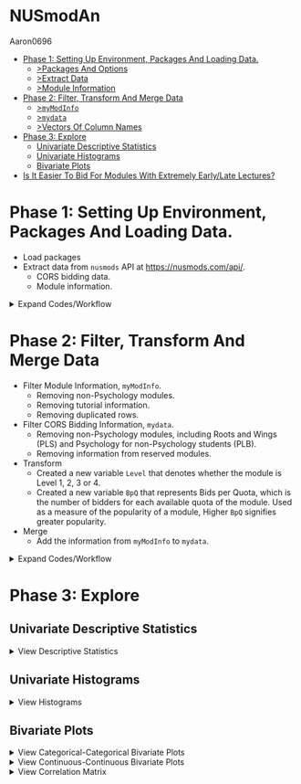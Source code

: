 NUSmodAn
================
Aaron0696

  - [Phase 1: Setting Up Environment, Packages And Loading
    Data.](#phase-1-setting-up-environment-packages-and-loading-data.)
      - [\>Packages And Options](#packages-and-options)
      - [\>Extract Data](#extract-data)
      - [\>Module Information](#module-information)
  - [Phase 2: Filter, Transform And Merge
    Data](#phase-2-filter-transform-and-merge-data)
      - [\>`myModInfo`](#mymodinfo)
      - [\>`mydata`](#mydata)
      - [\>Vectors Of Column Names](#vectors-of-column-names)
  - [Phase 3: Explore](#phase-3-explore)
      - [Univariate Descriptive
        Statistics](#univariate-descriptive-statistics)
      - [Univariate Histograms](#univariate-histograms)
      - [Bivariate Plots](#bivariate-plots)
  - [Is It Easier To Bid For Modules With Extremely Early/Late
    Lectures?](#is-it-easier-to-bid-for-modules-with-extremely-earlylate-lectures)

# Phase 1: Setting Up Environment, Packages And Loading Data.

  - Load packages
  - Extract data from `nusmods` API at <https://nusmods.com/api/>.
      - CORS bidding data.
      - Module information.

<details>

<summary>Expand Codes/Workflow</summary>

## \>Packages And Options

``` r
# rmarkdown::render(input = "NUSmodAn.Rmd",
#                   output_format = "github_document",
#                   output_file = "README.md")
library(semTools)
library(ggplot2)
library(rjson)
library(stringr)
library(DT)
library(psych)
library(corrplot)
library(dplyr)
options(width = 999)
```

## \>Extract Data

### \>\>Bidding Data From `nusmods`

``` r
# load bidding data
# calculate loading times
before <- Sys.time()
# read data directly from URL
myjson <- fromJSON(file = url("https://api.nusmods.com/corsBiddingStatsRaw.json"))
# create empty dataframe which will act as a container to be populated with data
mydata <- data.frame()
# for each element in the myjson list, append it to mydata
for(r in 1:length(myjson))
{
  if(myjson[[r]]$Semester == 1 | myjson[[r]]$Semester == 2)
  {
    mydata <- rbind(mydata, myjson[[r]])
  }
  myjson[[r]] <- NA
}
# calculate loading time
after <- Sys.time()
after - before
# remove myjson to free up some RAM
rm(myjson)
# peek at the data
head(mydata)
tail(mydata)
# data struct
str(mydata)
# save
saveRDS(mydata, file = "mydata.RDS")
```

### \>\>Load `mydata.RDS`

``` r
mydata <- readRDS("mydata.RDS")
```

## \>Module Information

``` r
myjson <- fromJSON(file = url("https://nusmods.com/api/moduleTimetableDeltaRaw.json"))
# create empty dataframe which will act as a container to be populated with data
myModInfo <- data.frame()
# for each element in the myjson list, append it to mydata
for(r in 1:length(myjson))
{
  if(myjson[[r]]$Semester == 1 | myjson[[r]]$Semester == 2)
  {
    myModInfo <- rbind(myModInfo, myjson[[r]])
  }
  myjson[[r]] <- NA
}

# save
saveRDS(myModInfo, file = "myModInfo.RDS")
```

### \>\>Load `myModInfo.RDS`

``` r
myModInfo <- readRDS("myModInfo.RDS")
```

</details>

# Phase 2: Filter, Transform And Merge Data

  - Filter Module Information, `myModInfo`.
      - Removing non-Psychology modules.
      - Removing tutorial information.
      - Removing duplicated rows.
  - Filter CORS Bidding Information, `mydata`.
      - Removing non-Psychology modules, including Roots and Wings (PLS)
        and Psychology for non-Psychology students (PLB).
      - Removing information from reserved modules.
  - Transform
      - Created a new variable `Level` that denotes whether the module
        is Level 1, 2, 3 or 4.
      - Created a new variable `BpQ` that represents Bids per Quota,
        which is the number of bidders for each available quota of the
        module. Used as a measure of the popularity of a module, Higher
        `BpQ` signifies greater popularity.
  - Merge
      - Add the information from `myModInfo` to `mydata`.

<details>

<summary>Expand Codes/Workflow</summary>

## \>`myModInfo`

### \>\>Filter

``` r
# only keep the Psychology modules information
myModInfo <- subset(myModInfo,
                     str_detect(myModInfo$ModuleCode, "^PL"))
# remove information about tutorials
myModInfo <- subset(myModInfo,
                    myModInfo$LessonType != "TUTORIAL")
# only keep these columns
myModInfo <- myModInfo[,grep("ModuleCode|DayText|StartTime|Semester|AcadYear", names(myModInfo))]
# remove duplicated rows based on columns of ModuleCode, Acadyear and Semester
myModInfo <- distinct(myModInfo, 
                      ModuleCode, AcadYear, Semester, StartTime, DayText)
```

## \>`mydata`

### \>\>Filter

``` r
# remove non-psychology modules
mydata <- subset(mydata,
                 # only keep rows where module code begins with PL
                 str_detect(mydata$ModuleCode, "^PL"))
# remove core psychology modules, they are PL323[2 to 6], PL1101E, PL2131, PL2132.
# also remove Roots and Wings (PLS8001) and psychology for non-psych students (PLB1201)
mydata <- subset(mydata,
                 !str_detect(mydata$ModuleCode, "PLS|PLB"))

# remove the rounds where it was reserved
mydata <- subset(mydata,
                     !str_detect(mydata$StudentAcctType, "Reserved"))

# remove unneeded columns
mydata <- mydata[, -grep("Group|Faculty", names(mydata))]
```

### \>\>Transform And Merge

``` r
# create new column that indicates the level of the module, based on their module code
mydata$Level <- ifelse(str_detect(mydata$ModuleCode, "1[0-9][0-9][0-9]"), "Level 1",
                       ifelse(str_detect(mydata$ModuleCode, "2[0-9][0-9][0-9]"), "Level 2",
                              ifelse(str_detect(mydata$ModuleCode, "3[0-9][0-9][0-9]"), "Level 3",
                                     ifelse(str_detect(mydata$ModuleCode, "4[0-9][0-9][0-9]"), "Level 4", 
                                            "Graduate Module"))))
# crosstabs to doublecheck
# xtabs( ~ ModuleCode + Level, 
#        data = mydata, subset = NULL)

# create new column Bids Per Quota (BpQ)
mydata$BpQ <- as.numeric(mydata$Bidders)/as.numeric(mydata$Quota)
```

``` r
mydata <- merge(x = mydata, 
                 # exclude the columns of AcadYear and Semester as duplicate column messes up the function
                 y = myModInfo,
                 by = c("ModuleCode", "AcadYear", "Semester"),
                 all.x = TRUE,
                 all.y = FALSE)
```

``` r
# transform these columns to numeric
for(r in c("Quota", "Bidders", "LowestBid", "LowestSuccessfulBid", "HighestBid", "StartTime"))
{
  mydata[,grep(r, names(mydata))] <- as.numeric(mydata[,grep(r, names(mydata))])
}
# transform these columns to factors
for(r in c("AcadYear", "Semester", "ModuleCode", "Round", "Level", "StudentAcctType", "DayText"))
{
  mydata[,grep(r, names(mydata))] <- factor(mydata[,grep(r, names(mydata))])
}
```

## \>Vectors Of Column Names

``` r
# create vector of the column names which are factors
facnames <- names(select_if(mydata, is.factor))
# factor names without ModuleCode and StudentAcctType
facnames.mod <- facnames[-grep("ModuleCode|StudentAcctType", facnames)]
# create vector of the column names which are numeric
numnames <- names(select_if(mydata, is.numeric))
# numeric names without StartTime
numnames.time <- names(select_if(mydata, is.numeric))[-grep("StartTime", numnames)]
```

</details>

# Phase 3: Explore

## Univariate Descriptive Statistics

<details>

<summary>View Descriptive Statistics</summary>

``` r
describe(mydata)
```

    ##                     vars    n    mean     sd median trimmed    mad min  max range  skew kurtosis    se
    ## ModuleCode*            1 2878   29.62  26.81   20.0   26.72  25.20   1   91    90  0.67    -0.86  0.50
    ## AcadYear*              2 2878    4.07   2.17    4.0    3.98   2.97   1    8     7  0.20    -1.02  0.04
    ## Semester*              3 2878    1.45   0.50    1.0    1.44   0.00   1    2     1  0.21    -1.96  0.01
    ## Round*                 4 2878    3.70   2.04    4.0    3.63   2.97   1    7     6  0.07    -1.31  0.04
    ## Quota                  5 2878   25.09  37.15   14.0   17.81  16.31   1  430   429  4.84    37.01  0.69
    ## Bidders                6 2878   12.38  29.96    3.0    5.59   4.45   0  491   491  6.07    55.39  0.56
    ## LowestBid              7 2878   69.39 210.44    1.0   15.32   1.48   0 2430  2430  5.06    33.59  3.92
    ## LowestSuccessfulBid    8 2878  250.96 512.02    1.0  122.01   1.48   0 3459  3459  2.41     6.07  9.54
    ## HighestBid             9 2878  718.06 862.57  350.0  578.00 518.91   0 4801  4801  1.18     0.76 16.08
    ## StudentAcctType*      10 2878    4.36   1.71    5.0    4.45   1.48   1    7     6 -0.51    -0.38  0.03
    ## Level*                11 2878    3.07   0.82    3.0    3.19   0.00   1    4     3 -1.00     0.93  0.02
    ## BpQ                   12 2878    1.02   1.77    0.3    0.61   0.44   0   18    18  3.45    15.81  0.03
    ## StartTime             13  654 1336.39 264.01 1400.0 1341.22 296.52 800 1800  1000 -0.19    -0.71 10.32
    ## DayText*              14  654    3.15   1.36    3.0    3.19   1.48   1    5     4 -0.13    -1.18  0.05

``` r
summary(mydata)
```

    ##    ModuleCode        AcadYear   Semester Round        Quota           Bidders         LowestBid       LowestSuccessfulBid   HighestBid                                        StudentAcctType     Level           BpQ             StartTime         DayText    
    ##  PL1101E: 230   2011/2012:460   1:1587   1A:640   Min.   :  1.00   Min.   :  0.00   Min.   :   0.00   Min.   :   0        Min.   :   0.0   New Students [P]                           : 319   Level 1: 230   Min.   : 0.00000   Min.   : 800   Friday   : 102  
    ##  PL3232 : 134   2013/2014:449   2:1291   1B:386   1st Qu.:  4.00   1st Qu.:  1.00   1st Qu.:   1.00   1st Qu.:   1        1st Qu.:   1.0   NUS Students [G]                           : 135   Level 2: 182   1st Qu.: 0.02128   1st Qu.:1200   Monday   : 116  
    ##  PL3236 : 121   2015/2016:423            1C:289   Median : 14.00   Median :  3.00   Median :   1.00   Median :   1        Median : 350.0   NUS Students [P, G]                        : 339   Level 3:1623   Median : 0.30000   Median :1400   Thursday : 159  
    ##  PL3234 : 120   2014/2015:398            2A:419   Mean   : 25.09   Mean   : 12.38   Mean   :  69.39   Mean   : 251        Mean   : 718.1   NUS Students [P]                           : 336   Level 4: 843   Mean   : 1.01954   Mean   :1336   Tuesday  : 134  
    ##  PL3235 : 119   2016/2017:349            2B:467   3rd Qu.: 32.00   3rd Qu.:  9.00   3rd Qu.:   8.00   3rd Qu.: 201        3rd Qu.:1232.8   Returning Students [P]                     :1231                  3rd Qu.: 1.25000   3rd Qu.:1575   Wednesday: 143  
    ##  PL3233 : 117   2012/2013:345            3A:376   Max.   :430.00   Max.   :491.00   Max.   :2430.00   Max.   :3459        Max.   :4801.0   Returning Students [P] and NUS Students [G]: 171                  Max.   :18.00000   Max.   :1800   NA's     :2224  
    ##  (Other):2037   (Other)  :454            3B:301                                                                                            Returning Students and New Students [P]    : 347                                     NA's   :2224

</details>

## Univariate Histograms

<details>

<summary>View Histograms</summary>

``` r
# plot the categorical variables
# note: I did not include ModuleCode in this exploratory graph because it has too many levels (83)
for(r in facnames.mod)
{
  cat(paste0("Histogram Of ", r))
  
  plot(
    ggplot(data = mydata, aes_string(x = r, fill = r)) + 
  geom_histogram(stat = "count") + 
  ylab("Count") +
  ggtitle(paste0("Count of ", r)) +
  theme_classic() + 
  theme(axis.text.x = element_text(angle = 90, size = 6, vjust = -0.3),
        axis.title.x = element_blank())
  )
}
```

    ## Histogram Of AcadYear

![](README_files/figure-gfm/explore1-1.png)<!-- -->

    ## Histogram Of Semester

![](README_files/figure-gfm/explore1-2.png)<!-- -->

    ## Histogram Of Round

![](README_files/figure-gfm/explore1-3.png)<!-- -->

    ## Histogram Of Level

![](README_files/figure-gfm/explore1-4.png)<!-- -->

    ## Histogram Of DayText

![](README_files/figure-gfm/explore1-5.png)<!-- -->

``` r
# plot the continuous variables
for(r in numnames)
{
  cat(paste0("Histogram Of ", r))
  
  plot(
    ggplot(data = mydata, aes_string(x = r, fill = r)) + 
  geom_histogram(bins = 90, fill = "violetred") + 
  ylab("Histogram") +
  ggtitle(paste0("Frequency of ", r)) +
  theme_classic() + 
  theme(axis.text.x = element_text(angle = 90, size = 6, vjust = -0.3),
        axis.title.x = element_text())
  )
}
```

    ## Histogram Of Quota

![](README_files/figure-gfm/explore2-1.png)<!-- -->

    ## Histogram Of Bidders

![](README_files/figure-gfm/explore2-2.png)<!-- -->

    ## Histogram Of LowestBid

![](README_files/figure-gfm/explore2-3.png)<!-- -->

    ## Histogram Of LowestSuccessfulBid

![](README_files/figure-gfm/explore2-4.png)<!-- -->

    ## Histogram Of HighestBid

![](README_files/figure-gfm/explore2-5.png)<!-- -->

    ## Histogram Of BpQ

![](README_files/figure-gfm/explore2-6.png)<!-- -->

    ## Histogram Of StartTime

![](README_files/figure-gfm/explore2-7.png)<!-- -->

</details>

## Bivariate Plots

<details>

<summary>View Categorical-Categorical Bivariate Plots</summary>

### Categorical-Categorical

``` r
# create vector to loop across
for(r in 1:length(facnames.mod))
{
  for(i in 1:length(facnames.mod))
  {
   # dont do anything if they are the same or the graph has been made before
   if(i == r | i < r)
   {
   } else {
     cat(paste0(facnames.mod[r]," ~ ",facnames.mod[i]))
     
     # create formula for xtabs
     tempform <- paste0("~ ", facnames.mod[r], " + ", facnames.mod[i])
     # temp is a dataframe that is only going to exist in this section
     # and overwritten with each loop
     temp <- as.data.frame(xtabs(eval(parse(text = tempform)),
                            data = mydata,
                            subset = NULL))
     plot(
       ggplot(data = temp, aes_string(x = facnames.mod[r], y = facnames.mod[i], fill = "Freq", label = "Freq")) +
         geom_tile() + 
         geom_text() + 
         scale_fill_gradient(low = "white", high = "violetred") + 
         theme_minimal() + 
         theme(axis.text.x = element_text(angle = 90, size = 6, vjust = -0.3))
     )
   }
  }
}
```

    ## AcadYear ~ Semester

![](README_files/figure-gfm/explorecatcat-1.png)<!-- -->

    ## AcadYear ~ Round

![](README_files/figure-gfm/explorecatcat-2.png)<!-- -->

    ## AcadYear ~ Level

![](README_files/figure-gfm/explorecatcat-3.png)<!-- -->

    ## AcadYear ~ DayText

![](README_files/figure-gfm/explorecatcat-4.png)<!-- -->

    ## Semester ~ Round

![](README_files/figure-gfm/explorecatcat-5.png)<!-- -->

    ## Semester ~ Level

![](README_files/figure-gfm/explorecatcat-6.png)<!-- -->

    ## Semester ~ DayText

![](README_files/figure-gfm/explorecatcat-7.png)<!-- -->

    ## Round ~ Level

![](README_files/figure-gfm/explorecatcat-8.png)<!-- -->

    ## Round ~ DayText

![](README_files/figure-gfm/explorecatcat-9.png)<!-- -->

    ## Level ~ DayText

![](README_files/figure-gfm/explorecatcat-10.png)<!-- -->

</details>

<details>

<summary>View Continuous-Continuous Bivariate Plots</summary>

### Continuous-Continuous

``` r
for(r in 1:length(numnames))
{
  for(i in 1:length(numnames))
  {
   # dont do anything if they are the same or the graph has been made before
   if(i == r | i < r)
   {
   } else {
     cat(paste0(numnames[r]," ~ ",numnames[i]))
     # create formula for lm()
     tempform.std <- paste0("scale(", numnames[i],")", " ~ ", "scale(", numnames[r], ")")
     tempform <- paste0(numnames[i], " ~ ", numnames[r])
     # regress to get best fit line
     # standardized
     stdreg <- lm(eval(parse(text = tempform.std)),
               data = mydata)
     # unstandardized
     reg <- lm(eval(parse(text = tempform)),
               data = mydata)
     
     plot(
       ggplot(data = mydata, aes_string(x = numnames[r], y = numnames[i])) +
         geom_point(color = "violetred", size = 2, alpha = 0.5) +
         theme_classic() + 
         geom_abline(slope = reg$coefficients[2], intercept = reg$coefficients[1], lty = "dashed") + 
         geom_label(aes(x = Inf, y = Inf, label = paste0("Standardized Regression Coefficient = ",
                                                         round(stdreg$coefficients[2],3)),
                        hjust = 1, vjust = 1)) + 
         theme(axis.text.x = element_text(angle = 90, size = 6, vjust = -0.3))
     )
   }
  }
}
```

    ## Quota ~ Bidders

![](README_files/figure-gfm/exploreconcon-1.png)<!-- -->

    ## Quota ~ LowestBid

![](README_files/figure-gfm/exploreconcon-2.png)<!-- -->

    ## Quota ~ LowestSuccessfulBid

![](README_files/figure-gfm/exploreconcon-3.png)<!-- -->

    ## Quota ~ HighestBid

![](README_files/figure-gfm/exploreconcon-4.png)<!-- -->

    ## Quota ~ BpQ

![](README_files/figure-gfm/exploreconcon-5.png)<!-- -->

    ## Quota ~ StartTime

![](README_files/figure-gfm/exploreconcon-6.png)<!-- -->

    ## Bidders ~ LowestBid

![](README_files/figure-gfm/exploreconcon-7.png)<!-- -->

    ## Bidders ~ LowestSuccessfulBid

![](README_files/figure-gfm/exploreconcon-8.png)<!-- -->

    ## Bidders ~ HighestBid

![](README_files/figure-gfm/exploreconcon-9.png)<!-- -->

    ## Bidders ~ BpQ

![](README_files/figure-gfm/exploreconcon-10.png)<!-- -->

    ## Bidders ~ StartTime

![](README_files/figure-gfm/exploreconcon-11.png)<!-- -->

    ## LowestBid ~ LowestSuccessfulBid

![](README_files/figure-gfm/exploreconcon-12.png)<!-- -->

    ## LowestBid ~ HighestBid

![](README_files/figure-gfm/exploreconcon-13.png)<!-- -->

    ## LowestBid ~ BpQ

![](README_files/figure-gfm/exploreconcon-14.png)<!-- -->

    ## LowestBid ~ StartTime

![](README_files/figure-gfm/exploreconcon-15.png)<!-- -->

    ## LowestSuccessfulBid ~ HighestBid

![](README_files/figure-gfm/exploreconcon-16.png)<!-- -->

    ## LowestSuccessfulBid ~ BpQ

![](README_files/figure-gfm/exploreconcon-17.png)<!-- -->

    ## LowestSuccessfulBid ~ StartTime

![](README_files/figure-gfm/exploreconcon-18.png)<!-- -->

    ## HighestBid ~ BpQ

![](README_files/figure-gfm/exploreconcon-19.png)<!-- -->

    ## HighestBid ~ StartTime

![](README_files/figure-gfm/exploreconcon-20.png)<!-- -->

    ## BpQ ~ StartTime

![](README_files/figure-gfm/exploreconcon-21.png)<!-- -->

</details>

<details>

<summary>View Correlation Matrix</summary>

### Correlation Matrix

``` r
corrplot.mixed(cor(mydata[,grep(paste0(numnames.time, collapse = "|"), names(mydata))]),
               upper = "color",
               tl.pos = "lt",
               tl.cex = 0.5,
               cl.cex = 0.5)
```

![](README_files/figure-gfm/corrmatrix-1.png)<!-- -->

<details>

<summary>View Continuous-Categorical Bivariate Plots</summary>

### Continuous-Categorical

``` r
for(r in facnames.mod)
{
  for(i in numnames)
  {
    cat(paste0(r," ~ ",i))
    # graph
    plot(
      ggplot(data = mydata, aes_string(x = r, y = i, fill = r)) + 
      geom_bar(stat = "identity") + 
      theme_classic() + 
      theme(legend.position = "none",
            axis.text.x = element_text(angle = 90, size = 6, vjust = -0.3))
    )
  }
}
```

    ## AcadYear ~ Quota

![](README_files/figure-gfm/exploreconcat-1.png)<!-- -->

    ## AcadYear ~ Bidders

![](README_files/figure-gfm/exploreconcat-2.png)<!-- -->

    ## AcadYear ~ LowestBid

![](README_files/figure-gfm/exploreconcat-3.png)<!-- -->

    ## AcadYear ~ LowestSuccessfulBid

![](README_files/figure-gfm/exploreconcat-4.png)<!-- -->

    ## AcadYear ~ HighestBid

![](README_files/figure-gfm/exploreconcat-5.png)<!-- -->

    ## AcadYear ~ BpQ

![](README_files/figure-gfm/exploreconcat-6.png)<!-- -->

    ## AcadYear ~ StartTime

![](README_files/figure-gfm/exploreconcat-7.png)<!-- -->

    ## Semester ~ Quota

![](README_files/figure-gfm/exploreconcat-8.png)<!-- -->

    ## Semester ~ Bidders

![](README_files/figure-gfm/exploreconcat-9.png)<!-- -->

    ## Semester ~ LowestBid

![](README_files/figure-gfm/exploreconcat-10.png)<!-- -->

    ## Semester ~ LowestSuccessfulBid

![](README_files/figure-gfm/exploreconcat-11.png)<!-- -->

    ## Semester ~ HighestBid

![](README_files/figure-gfm/exploreconcat-12.png)<!-- -->

    ## Semester ~ BpQ

![](README_files/figure-gfm/exploreconcat-13.png)<!-- -->

    ## Semester ~ StartTime

![](README_files/figure-gfm/exploreconcat-14.png)<!-- -->

    ## Round ~ Quota

![](README_files/figure-gfm/exploreconcat-15.png)<!-- -->

    ## Round ~ Bidders

![](README_files/figure-gfm/exploreconcat-16.png)<!-- -->

    ## Round ~ LowestBid

![](README_files/figure-gfm/exploreconcat-17.png)<!-- -->

    ## Round ~ LowestSuccessfulBid

![](README_files/figure-gfm/exploreconcat-18.png)<!-- -->

    ## Round ~ HighestBid

![](README_files/figure-gfm/exploreconcat-19.png)<!-- -->

    ## Round ~ BpQ

![](README_files/figure-gfm/exploreconcat-20.png)<!-- -->

    ## Round ~ StartTime

![](README_files/figure-gfm/exploreconcat-21.png)<!-- -->

    ## Level ~ Quota

![](README_files/figure-gfm/exploreconcat-22.png)<!-- -->

    ## Level ~ Bidders

![](README_files/figure-gfm/exploreconcat-23.png)<!-- -->

    ## Level ~ LowestBid

![](README_files/figure-gfm/exploreconcat-24.png)<!-- -->

    ## Level ~ LowestSuccessfulBid

![](README_files/figure-gfm/exploreconcat-25.png)<!-- -->

    ## Level ~ HighestBid

![](README_files/figure-gfm/exploreconcat-26.png)<!-- -->

    ## Level ~ BpQ

![](README_files/figure-gfm/exploreconcat-27.png)<!-- -->

    ## Level ~ StartTime

![](README_files/figure-gfm/exploreconcat-28.png)<!-- -->

    ## DayText ~ Quota

![](README_files/figure-gfm/exploreconcat-29.png)<!-- -->

    ## DayText ~ Bidders

![](README_files/figure-gfm/exploreconcat-30.png)<!-- -->

    ## DayText ~ LowestBid

![](README_files/figure-gfm/exploreconcat-31.png)<!-- -->

    ## DayText ~ LowestSuccessfulBid

![](README_files/figure-gfm/exploreconcat-32.png)<!-- -->

    ## DayText ~ HighestBid

![](README_files/figure-gfm/exploreconcat-33.png)<!-- -->

    ## DayText ~ BpQ

![](README_files/figure-gfm/exploreconcat-34.png)<!-- -->

    ## DayText ~ StartTime

![](README_files/figure-gfm/exploreconcat-35.png)<!-- -->

</details>

<details>

<summary>View Continuous-Module Bivariate Plots</summary>

### By Module

``` r
for(i in numnames)
{
  cat(paste0("ModuleCode"," ~ ",i))
  # graph
  plot(
    ggplot(data = mydata, aes_string(x = "ModuleCode", y = i, fill = "ModuleCode")) + 
      geom_bar(stat = "identity") + 
      theme_classic() + 
      theme(legend.position = "none",
            axis.text.x = element_text(angle = 90, size = 10, vjust = -1)) + 
      coord_flip()
  )
}
```

    ## ModuleCode ~ Quota

![](README_files/figure-gfm/exploremodule-1.png)<!-- -->

    ## ModuleCode ~ Bidders

![](README_files/figure-gfm/exploremodule-2.png)<!-- -->

    ## ModuleCode ~ LowestBid

![](README_files/figure-gfm/exploremodule-3.png)<!-- -->

    ## ModuleCode ~ LowestSuccessfulBid

![](README_files/figure-gfm/exploremodule-4.png)<!-- -->

    ## ModuleCode ~ HighestBid

![](README_files/figure-gfm/exploremodule-5.png)<!-- -->

    ## ModuleCode ~ BpQ

![](README_files/figure-gfm/exploremodule-6.png)<!-- -->

    ## ModuleCode ~ StartTime

![](README_files/figure-gfm/exploremodule-7.png)<!-- -->

</details>

# Is It Easier To Bid For Modules With Extremely Early/Late Lectures?

``` r
# testing
```
